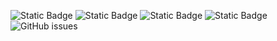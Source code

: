 ![Static Badge](https://img.shields.io/badge/blacklists-60-000000) ![Static Badge](https://img.shields.io/badge/blacklisted-3060680-cc0000) ![Static Badge](https://img.shields.io/badge/whitelisted-2244-00CC00) ![Static Badge](https://img.shields.io/badge/streaming_blacklist-28107-000000) ![GitHub issues](https://img.shields.io/github/issues/fabriziosalmi/blacklists)
